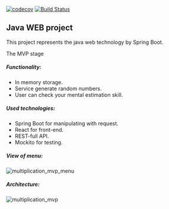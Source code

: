 [![codecov](https://codecov.io/gh/andreykirson/multiplication_app/branch/mvp/graph/badge.svg)](https://codecov.io/gh/andreykirson/multiplication_app)
[![Build Status](https://www.travis-ci.com/andreykirson/multiplication_app.svg?branch=main)](https://www.travis-ci.com/andreykirson/multiplication_app)


## Java WEB project

This project represents the java web technology by Spring Boot. 

The MVP stage

##### Functionality:
- In memory storage.
- Service generate random numbers.
- User can check your mental estimation skill.

##### Used technologies:
- Spring Boot for manipulating with request.
- React for front-end.
- REST-full API.
- Mockito for testing.


##### View of menu:
![multiplication_mvp_menu](https://user-images.githubusercontent.com/32255911/115859031-fc3cc480-a472-11eb-9a45-3cbbd99e9043.png)


##### Architecture:

![multiplication_mvp](https://user-images.githubusercontent.com/32255911/115859095-0f4f9480-a473-11eb-98fe-93062c294797.png)